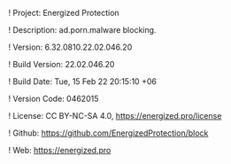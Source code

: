 ! Project: Energized Protection

! Description: ad.porn.malware blocking.

! Version: 6.32.0810.22.02.046.20

! Build Version: 22.02.046.20

! Build Date: Tue, 15 Feb 22 20:15:10 +06

! Version Code: 0462015

! License: CC BY-NC-SA 4.0, https://energized.pro/license

! Github: https://github.com/EnergizedProtection/block

! Web: https://energized.pro

